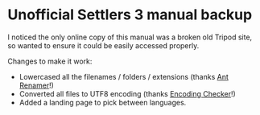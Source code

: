 # Unofficial Settlers 3 manual backup

I noticed the only online copy of this manual was a broken old Tripod site, so wanted to ensure it could be easily accessed properly.

Changes to make it work:
* Lowercased all the filenames / folders / extensions (thanks [Ant Renamer](https://antp.be/software/renamer)!)
* Converted all files to UTF8 encoding (thanks [Encoding Checker](https://github.com/amrali-eg/EncodingChecker)!)
* Added a landing page to pick between languages.